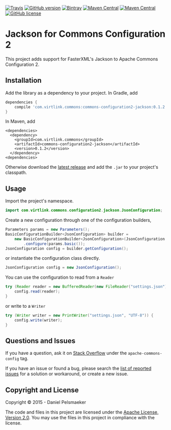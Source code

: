 [![Travis](https://img.shields.io/travis/Virtlink/commons-configuration2-jackson.svg)](https://travis-ci.org/Virtlink/commons-configuration2-jackson)
[![GitHub version](https://badge.fury.io/gh/Virtlink%2Fcommons-configuration2-jackson.svg)](https://github.com/Virtlink/commons-configuration2-jackson/releases/latest)
[![Bintray](https://img.shields.io/bintray/v/virtlink/maven/commons-configuration2-jackson.svg)](https://bintray.com/virtlink/maven/commons-configuration2-jackson)
[![Maven Central](https://img.shields.io/maven-central/v/com.virtlink.commons/commons-configuration2-jackson.svg)]()
[![Maven Central](https://maven-badges.herokuapp.com/maven-central/com.virtlink.commons/commons-configuration2-jackson/badge.svg)](https://maven-badges.herokuapp.com/maven-central/com.virtlink.commons/commons-configuration2-jackson)
[![GitHub license](https://img.shields.io/github/license/Virtlink/commons-configuration2-jackson.svg)](https://github.com/Virtlink/commons-configuration2-jackson/blob/master/LICENSE)

# Jackson for Commons Configuration 2
This project adds support for FasterXML's Jackson to Apache Commons
Configuration 2.


## Installation
Add the library as a dependency to your project. In Gradle, add

```gradle
dependencies {
    compile 'com.virtlink.commons:commons-configuration2-jackson:0.1.2'
}
```

In Maven, add

```maven-pom
<dependencies>
  <dependency>
    <groupId>com.virtlink.commons</groupId>
    <artifactId>commons-configuration2-jackson</artifactId>
    <version>0.1.2</version>
  </dependency>
<dependencies>
```

Otherwise download the [latest release](https://github.com/Virtlink/commons-configuration2-jackson/releases/latest)
and add the `.jar` to your project's classpath.


## Usage
Import the project's namespace.

```java
import com.virtlink.commons.configuration2.jackson.JsonConfiguration;
```

Create a new configuration through one of the configuration builders,

```java
Parameters params = new Parameters();
BasicConfigurationBuilder<JsonConfiguration> builder =
    new BasicConfigurationBuilder<JsonConfiguration>(JsonConfiguration.class)
        .configure(params.basic());
JsonConfiguration config = builder.getConfiguration();
```

or instantiate the configuration class directly.

```java
JsonConfiguration config = new JsonConfiguration();
```

You can use the configuration to read from a `Reader`

```java
try (Reader reader = new BufferedReader(new FileReader("settings.json"))) {
	config.read(reader);
}
```

or write to a `Writer`

```java
try (Writer writer = new PrintWriter("settings.json", "UTF-8")) {
	config.write(writer);
}
```


## Questions and Issues
If you have a question, ask it on [Stack Overflow](https://stackoverflow.com/questions/tagged/apache-commons-config)
under the `apache-commons-config` tag.

If you have an issue or found a bug, please search the
[list of reported issues](https://github.com/Virtlink/commons-configuration2-jackson/issues)
for a solution or workaround, or create a new issue.


## Copyright and License
Copyright © 2015 - Daniel Pelsmaeker

The code and files in this project are licensed under the
[Apache License, Version 2.0](https://www.apache.org/licenses/LICENSE-2.0).
You may use the files in this project in compliance with the license.



